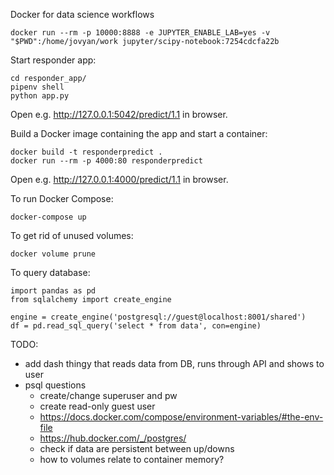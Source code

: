 Docker for data science workflows

```
docker run --rm -p 10000:8888 -e JUPYTER_ENABLE_LAB=yes -v "$PWD":/home/jovyan/work jupyter/scipy-notebook:7254cdcfa22b
```

Start responder app:

```
cd responder_app/
pipenv shell
python app.py
```

Open e.g. http://127.0.0.1:5042/predict/1.1 in browser.

Build a Docker image containing the app and start a container:

```
docker build -t responderpredict .
docker run --rm -p 4000:80 responderpredict
```

Open e.g. http://127.0.0.1:4000/predict/1.1 in browser.

To run Docker Compose:

```
docker-compose up
```

To get rid of unused volumes:

```
docker volume prune
```

To query database:

```
import pandas as pd
from sqlalchemy import create_engine

engine = create_engine('postgresql://guest@localhost:8001/shared')
df = pd.read_sql_query('select * from data', con=engine)
```

TODO:

- add dash thingy that reads data from DB, runs through API and shows to user
- psql questions
  - create/change superuser and pw
  - create read-only guest user
  - https://docs.docker.com/compose/environment-variables/#the-env-file
  - https://hub.docker.com/_/postgres/
  - check if data are persistent between up/downs
  - how to volumes relate to container memory?
